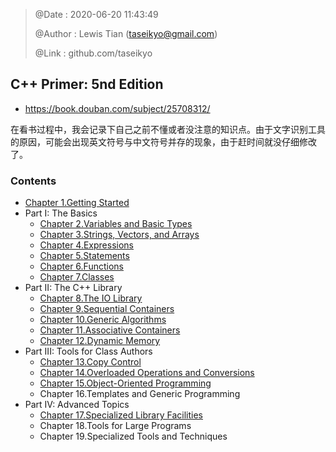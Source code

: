 > @Date    : 2020-06-20 11:43:49
>
> @Author  : Lewis Tian (taseikyo@gmail.com)
>
> @Link    : github.com/taseikyo

## C++ Primer: 5nd Edition

- https://book.douban.com/subject/25708312/

在看书过程中，我会记录下自己之前不懂或者没注意的知识点。由于文字识别工具的原因，可能会出现英文符号与中文符号并存的现象，由于赶时间就没仔细修改了。

### Contents

- [Chapter 1.Getting Started](src/01.getting-started.md)
- Part I: The Basics
	- [Chapter 2.Variables and Basic Types](src/02.variables-and-basic-types.md)
	- [Chapter 3.Strings, Vectors, and Arrays](src/03.strings-vectors-and-arrays.md)
	- [Chapter 4.Expressions](src/04.expressions.md)
	- [Chapter 5.Statements](src/05.statements.md)
	- [Chapter 6.Functions](src/06.functions.md)
	- [Chapter 7.Classes](src/07.classes.md)
- Part II: The C++ Library
	- [Chapter 8.The IO Library](src/08.the-io-library.md)
	- [Chapter 9.Sequential Containers](src/09.sequential-containers.md)
	- [Chapter 10.Generic Algorithms](src/10.generic-algorithms.md)
	- [Chapter 11.Associative Containers](src/11.associative-containers.md)
	- [Chapter 12.Dynamic Memory](src/12.dynamic-memory.md)
- Part III: Tools for Class Authors
	- [Chapter 13.Copy Control](src/13.copy-control.md)
	- [Chapter 14.Overloaded Operations and Conversions](src/14.overloaded-operations-and-conversions.md)
	- [Chapter 15.Object-Oriented Programming](src/15.object-oriented-programming.md)
	- Chapter 16.Templates and Generic Programming
- Part IV: Advanced Topics
	- [Chapter 17.Specialized Library Facilities](src/17.specialized-library-facilities.md)
	- Chapter 18.Tools for Large Programs
	- Chapter 19.Specialized Tools and Techniques